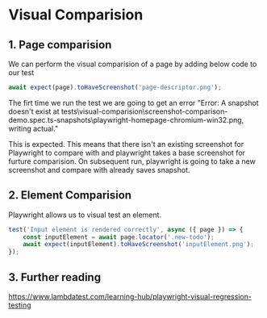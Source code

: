 # Visual Comparision

## 1. Page comparision
We can perform the visual comparision of a page by adding below code to our test
```ts
await expect(page).toHaveScreenshot('page-descriptor.png');
```
The firt time we run the test we are going to get an error 
"Error: A snapshot doesn't exist at tests\visual-comparision\screenshot-comparison-demo.spec.ts-snapshots\playwright-homepage-chromium-win32.png, writing actual."

This is expected. This means that there isn't an existing screenshot for Playwright to compare with and playwright takes a base screenshot for furture comparision. On subsequent run, playwright is going to take a new screenshot and compare with already saves snapshot.

## 2. Element Comparision
Playwright allows us to visual test an element.

```ts
test('Input element is rendered correctly', async ({ page }) => {
    const inputElement = await page.locator('.new-todo');
    await expect(inputElement).toHaveScreenshot('inputElement.png');
});
```

## 3. Further reading

https://www.lambdatest.com/learning-hub/playwright-visual-regression-testing

